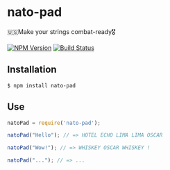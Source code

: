 # nato-pad
🇺🇸Make your strings combat-ready🎖

[![NPM Version][npm-image]][npm-url]
[![Build Status](https://travis-ci.org/anwaraliahmad/nato-pad.svg?branch=master)](https://travis-ci.org/anwaraliahmad/nato-pad)

## Installation

```
$ npm install nato-pad
```

## Use

```js
natoPad = require('nato-pad');

natoPad("Hello"); // => HOTEL ECHO LIMA LIMA OSCAR

natoPad("Wow!"); // => WHISKEY OSCAR WHISKEY !

natoPad("..."); // => ...
```
[npm-image]: https://img.shields.io/npm/v/nato-pad.svg
[npm-url]: https://npmjs.org/package/nato-pad

